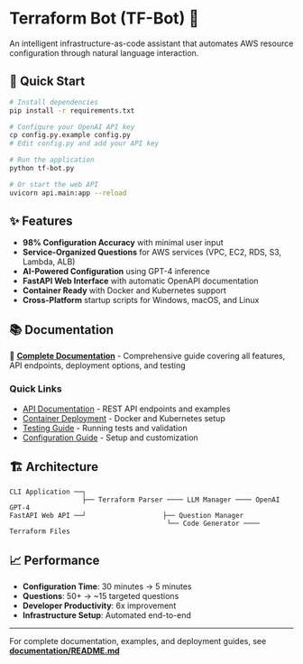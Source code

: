 # Terraform Bot (TF-Bot) 🤖

An intelligent infrastructure-as-code assistant that automates AWS resource configuration through natural language interaction.

## 🚀 Quick Start

```bash
# Install dependencies
pip install -r requirements.txt

# Configure your OpenAI API key
cp config.py.example config.py
# Edit config.py and add your API key

# Run the application
python tf-bot.py

# Or start the web API
uvicorn api.main:app --reload
```

## ✨ Features

- **98% Configuration Accuracy** with minimal user input
- **Service-Organized Questions** for AWS services (VPC, EC2, RDS, S3, Lambda, ALB)
- **AI-Powered Configuration** using GPT-4 inference
- **FastAPI Web Interface** with automatic OpenAPI documentation
- **Container Ready** with Docker and Kubernetes support
- **Cross-Platform** startup scripts for Windows, macOS, and Linux

## 📚 Documentation

📖 **[Complete Documentation](documentation/README.md)** - Comprehensive guide covering all features, API endpoints, deployment options, and testing

### Quick Links
- [API Documentation](documentation/README.md#-api-endpoints) - REST API endpoints and examples
- [Container Deployment](documentation/CONTAINER_SETUP.md) - Docker and Kubernetes setup
- [Testing Guide](documentation/README.md#-testing) - Running tests and validation
- [Configuration Guide](documentation/README.md#-configuration) - Setup and customization

## 🏗️ Architecture

```
CLI Application ──┐
                  ├── Terraform Parser ──── LLM Manager ──── OpenAI GPT-4
FastAPI Web API ──┘                   ├── Question Manager
                                       └── Code Generator ──── Terraform Files
```

## 📈 Performance

- **Configuration Time**: 30 minutes → 5 minutes
- **Questions**: 50+ → ~15 targeted questions  
- **Developer Productivity**: 6x improvement
- **Infrastructure Setup**: Automated end-to-end

---

For complete documentation, examples, and deployment guides, see **[documentation/README.md](documentation/README.md)**
